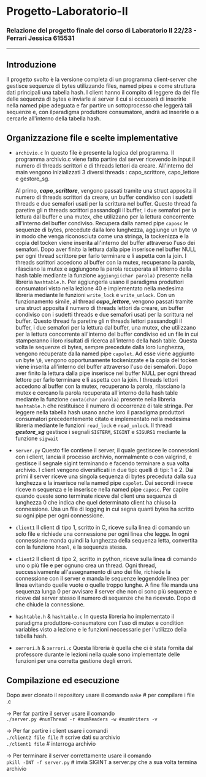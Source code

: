 # Progetto-Laboratorio-II
### Relazione del progetto finale del corso di Laboratorio II 22/23 - Ferrari Jessica 615531
--------------------------------------------------------------------------------------------
## Introduzione 
Il progetto svolto è la versione completa di un programma client-server che gestisce sequenze di bytes utilizzando files, named pipes e come struttura dati principali una tabella hash.
I client hanno il compito di leggere da dei file delle sequenza di bytes e inviarle al server il cui si occuoerà di inserirle nella named pipe adeguata e far partire un sottoprocesso che leggerà tali sequenze e, con ilparadigma produttore consumatore, andrà ad inserirle o a cercarle all'interno della tabella hash.


## Organizzazione file e scelte implementative

- `archivio.c`
    In questo file è presente la logica del programma.
    Il programma archivio.c viene fatto partire dal server ricevendo in input il numero di threads scrittori e di threads lettori da creare. All'interno del main vengono inizializzati 3 diversi threads : capo_scrittore, capo_lettore e gestore_sg.


  Al primo, ***capo_scrittore***, vengono passati tramite una struct apposita il numero di threads scrittori da creare, un buffer condiviso con i sudetti threads e due semafori usati per la scrittura nel buffer. Questo thread fa paretire gli n threads scrittori passandogli il buffer, i due semafori per la lettura dal buffer e una mutex, che utilizzano per la lettura concorrente all'interno del buffer condiviso.
Recupera dalla named pipe `caposc` le sequenze di bytes, precedute dalla loro lunghezza, aggiunge un byte `\0` in modo che venga riconosciuta come una stringa, la tockenizza e la copia del tocken viene inserita all'interno del buffer attraverso l'uso dei semafori.
Dopo aver finito la lettura dalla pipe inserisce nel buffer NULL per ogni thread scrittore per farlo terminare e li aspetta con la join. 
I threads scrittori accedono al buffer con la mutex, recuperano la parola, rilasciano la mutex e aggiungono la parola recuperata all'interno della hash table mediante la funzione `aggiungi(char parola)` presente nella libreria `hashtable.h`. Per aggiungerla usano il paradigma produttori consumatori visto nella lezione 40 e implementato nella medesima libreria mediante le funzioni `write_lock` e `write_unlock`.
Con un funzionamento simile, al thread ***capo_lettore***, vengono passati tramite una struct apposita il numero di threads lettori da creare, un buffer condiviso con i sudetti threads e due semafori usati per la scrittura nel buffer. Questo thread fa paretire gli n threads lettori passandogli il buffer, i due semafori per la lettura dal buffer, una mutex, che utilizzano per la lettura concorrente all'interno del buffer condiviso ed un file in cui stamperanno i loro risultati di ricerca all'interno della hash table.
Questa volta le sequenze di bytes, sempre precedute dalla loro lunghezza, vengono recuperate dalla named pipe `capolet`. Ad esse viene aggiunto un byte `\0`, vengono opportunamente tockenizzate e la copia del tocken viene inserita all'interno del buffer attraverso l'uso dei semafori.
Dopo aver finito la lettura dalla pipe inserisce nel buffer NULL per ogni thread lettore per farlo terminare e li aspetta con la join. 
I threads lettori accedono al buffer con la mutex, recuperano la parola, rilasciano la mutex e cercano la parola recuperata all'interno della hash table mediante la funzione `conta(char parola)` presente nella libreria `hashtable.h` che restituisce il numero di occorrenze di tale stringa. Per leggere nella tabella hash usano anche loro il paradigma produttori consumatori precedentemente citato e implementato nella medesima libreria mediante le funzioni `read_lock` e `read_unlock`.
Il thread ***gestore_sg*** gestisce i segnali `SIGTERM`, `SIGINT` e  `SIGURS1` mediante la funzione `sigwait`

- `server.py`
    Questo file contiene il server, il quale gestiscee le connessioni con i client, lancia il processo archivio, normalmente o con valgrind, e gestisce il segnale sigint terminando e facendo terminare a sua volta archivio.
  I client vengono diversificati in due tipi: quelli di tipi: 1 e 2. Dai primi il server riceve una singola sequenza di bytes preceduta dalla sua lunghezza e la inserisce nella named pipe `capolet`. Dai secondi invece riceve n sequenza e le inserisce nella named pipe `caposc`. Per capire quando queste sono terminate riceve dal client una sequenza di lunghezza 0 che indica che quel determinato client ha chiuso la connessione.
  Usa un file di logging in cui segna quanti bytes ha scritto su ogni pipe per ogni connessione.
  

- `client1`
    Il client di tipo 1, scritto in C, riceve sulla linea di comando un solo file e richiede una connessione per ogni linea che legge. In ogni connessione manda quindi la lunghezza della sequenza letta, convertita con la funzione `htonl`, e la sequenza stessa.
  

- `client2`
      Il client di tipo 2, scritto in python, riceve sulla linea di comando uno o più file e per ognuno crea un thread. Ogni thread, successivamente all'assegnamento di uno dei file, richiede la connessione con il server e manda le sequenze leggendole linea per linea evitando quelle vuote o quelle troppo lunghe. A fine file manda una sequenza lunga 0 per avvisare il server che non ci sono più sequenze e riceve dal server stesso il numero di sequenze che ha ricevuto. Dopo di che chiude la connessione. 


- `hashtable.h` & `hashtable.c`
    In questa libreria ho implementato il paradigma produttore-consumatore con l'uso di mutex e condition variables visto a lezione e le funzioni neccessarie per l'utilizzo della tabella hash.

- `xerrori.h` & `xerrori.c`
      Questa libreria è quella che ci è stata fornita dal professore durante le lezioni nella quale sono implementate delle funzioni per una corretta gestione degli errori.

## Compilazione ed esecuzione

Dopo aver clonato il repository usare il comando
`make`                       # per compilare i file .c

-> Per far partire il server usare il comando  
`./server.py #numThread -r #numReaders -w #numWriters -v`

-> Per far partire i client usare i comandi    
`./client2 file file`        # scrive dati su archivio  
`./client1 file`             # interroga archivio  

-> Per terminare il server correttamente usare il comando  
`pkill -INT -f server.py`    # invia SIGINT a server.py che a sua volta termina archivio
